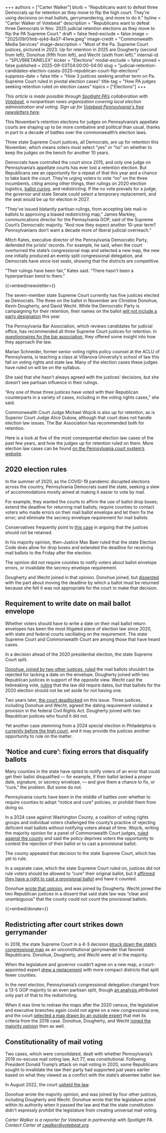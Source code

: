 +++
authors = ["Carter Walker"]
blurb = "Republicans want to defeat three Democrats up for retention as they move to flip the high court. They're using decisions on mail ballots, gerrymandering, and more to do it."
byline = "Carter Walker of Votebeat"
description = "Republicans want to defeat three Democrats in Nov. 2025 judicial retention elections as they move to flip the PA Supreme Court."
draft = false
feed-exclude = false
image = "2025/09/01mb-ej4d-8a37-41ww.jpeg"
image-credit = "Commonwealth Media Services"
image-description = "Most of the Pa. Supreme Court justices, pictured in 2023. Up for retention in 2025 are Dougherty (second from left), Donohue (fifth from left), and Wecht (sixth from left)."
internal-id = "SPLVBRETAINELEX"
kicker = "Elections"
modal-exclude = false
pinned = false
published = 2025-09-03T04:00:00-04:00
slug = "judicial-retention-candidates-election-cases-2025-republican-court-flip-elections"
suppress-date = false
title = "How 3 justices seeking another term on Pa. Supreme Court ruled in pivotal election cases"
title-tag = "How PA judges seeking retention ruled on election cases"
topics = ["Elections"]
+++

<em>This article is made possible through </em><a href="https://www.spotlightpa.org/"><em>Spotlight PA’s</em></a><em> collaboration with </em><a href="https://www.votebeat.org/"><em>Votebeat</em></a><em>, a nonpartisan news organization covering local election administration and voting. Sign up for </em><a href="https://votebe.at/pennsylvanianewsletter"><em>Votebeat Pennsylvania&#39;s free newsletters here</em></a><em>.</em>

This November’s retention elections for judges on Pennsylvania’s appellate courts are shaping up to be more combative and political than usual, thanks in part to a decade of battles over the commonwealth’s election laws.

Three state Supreme Court justices, all Democrats, are up for retention this November, which means voters must select “yes” or “no” on whether to keep the judges on the bench for another 10 years.

Democrats have controlled the court since 2015, and only one judge on Pennsylvania’s appellate courts has ever lost a retention election. But Republicans see an opportunity for a repeat of that this year and a chance to take back the court. They’re urging voters to vote “no” on the three incumbents, citing among other things, their rulings on 2020 election logistics, <a href="https://www.votebeat.org/pennsylvania/2025/02/04/curing-policies-lower-mail-ballot-rejection-rate/">ballot curing</a>, and redistricting. If the no vote prevails for a judge, the governor and state Senate could select a temporary replacement, and the seat would be up for election in 2027.

“They’ve issued blatantly partisan rulings, from accepting late mail-in ballots to approving a biased redistricting map,” James Markley, communications director for the Pennsylvania GOP, said of the Supreme Court’s Democratic majority. “And now they expect another 10-year term? Pennsylvanians don’t want a decade more of liberal judicial overreach.”

Mitch Kates, executive director of the Pennsylvania Democratic Party, defended the jurists&#39; records. For example, he said, when the court overturned the state’s congressional map and selected a new map, the new one initially produced an evenly split congressional delegation, and Democrats have since lost seats, showing that the districts are competitive.

“Their rulings have been fair,” Kates said. “There hasn&#39;t been a hyperpartisan bend to them.”

{{<embed/newsletter>}}

The seven-member state Supreme Court currently has five justices elected as Democrats. The three on the ballot in November are Christine Donohue, Kevin Dougherty, and David Wecht. While the Democratic Party is campaigning for their retention, their names on the ballot <a href="https://www.pacourts.us/Storage/media/pdfs/20210224/033231-retentionelections-001750.pdf">will not include a party designation</a> this year.

The Pennsylvania Bar Association, which reviews candidates for judicial office, has recommended all three Supreme Court justices for retention. In <a href="https://www.pabar.org/site/For-Lawyers/Committees-Commissions/Judicial-Evaluation/Resources/JEC-Ratings/2025">questionnaires for the bar association</a>, they offered some insight into how they approach the law.

Marian Schneider, former senior voting rights policy counsel at the ACLU of Pennsylvania, is teaching a class at Villanova University’s school of law this fall on voting rights and state law. Many of the election cases these judges have ruled on will be on the syllabus.

She said that she hasn’t always agreed with the justices’ decisions, but she doesn’t see partisan influence in their rulings.

“Any one of those three justices have voted with their Republican counterparts in a variety of cases, including in the voting rights cases,” she said.

Commonwealth Court Judge Michael Wojcik is also up for retention, as is Superior Court Judge Alice Dubow, although that court does not handle election law issues. The Bar Association has recommended both for retention.

Here is a look at five of the most consequential election law cases of the past few years, and how the judges up for retention ruled on them. More election law cases can be found <a href="https://www.pacourts.us/news-and-statistics/cases-of-public-interest">on the Pennsylvania court system’s website</a>.

## 2020 election rules

In the summer of 2020, as the COVID-19 pandemic disrupted elections across the country, Pennsylvania Democrats sued the state, seeking a slew of accommodations mostly aimed at making it easier to vote by mail.

For example, they wanted the courts to affirm the use of ballot drop boxes; extend the deadline for returning mail ballots; require counties to contact voters who made errors on their mail ballot envelope and let them fix the error; and eliminate the secrecy envelope requirement for mail ballots.

Conservatives frequently point to <a href="https://www.scotusblog.com/election-litigation/pennsylvania-democratic-party-v-boockvar/">this case</a> in arguing that the justices should not be retained.

In his majority opinion, then-Justice Max Baer ruled that the state Election Code does allow for drop boxes and extended the deadline for receiving mail ballots to the Friday after the election.

The opinion did not require counties to notify voters about ballot envelope errors, or invalidate the secrecy envelope requirement.

Dougherty and Wecht joined in that opinion. Donohue joined, but <a href="https://www.aclupa.org/app/uploads/2020/09/concurring_and_dissenting_opinion_-_justice_donohue.pdf">dissented</a> with the part about moving the deadline by which a ballot must be returned because she felt it was not appropriate for the court to make that decision.

## Requirement to write date on mail ballot envelope

Whether voters should have to write a date on their mail ballot return envelopes has been the most litigated piece of election law since 2020, with state and federal courts vacillating on the requirement. The state Supreme Court and Commonwealth Court are among those that have heard cases.

In a decision ahead of the 2020 presidential election, the state Supreme Court split.

<a href="https://www.pacourts.us/Storage/media/pdfs/20210604/010357-opinionannouncingthejudgmentofthecourt-010686.pdf">Donohue, joined by two other justices, ruled</a> the mail ballots shouldn’t be rejected for lacking a date on the envelope. Dougherty joined with two Republican justices in support of the opposite view. Wecht cast the tiebreaking vote, <a href="https://www.pacourts.us/Storage/media/pdfs/20210601/172839-file-10687.pdf">ruling</a> that the law did require dates, but that ballots for the 2020 election should not be set aside for not having one.

Two years later, <a href="https://www.politico.com/news/2022/11/01/pennsylvania-court-undated-ballots-00064549">the court deadlocked</a> on this issue. Three justices, including Donohue and Wecht, agreed the dating requirement violated a provision in the federal Civil Rights Act. Dougherty joined with two Republican justices who found it did not.

Yet another case stemming from a 2024 special election in Philadelphia is <a href="https://www.votebeat.org/pennsylvania/2025/01/17/baxter-philadelphia-undated-misdated-mail-ballot-case/">currently before the high court</a>, and it may provide the justices another opportunity to rule on the matter.

## ‘Notice and cure’: fixing errors that disqualify ballots

Many counties in the state have opted to notify voters of an error that could get their ballot disqualified — for example, if their ballot lacked a proper date, signature, or secrecy envelope, — and give them a chance to fix, or “cure,” the problem. But some do not.

Pennsylvania courts have been in the middle of battles over whether to require counties to adopt “notice and cure” policies, or prohibit them from doing so.

In a 2024 case against Washington County, a coalition of voting rights groups and individual voters challenged the county’s practice of rejecting deficient mail ballots without notifying voters ahead of time. Wojcik, writing the majority opinion for a panel of Commonwealth Court judges, <a href="https://www.votebeat.org/pennsylvania/2024/09/24/mail-ballot-notice-cure-lawsuit-commonwealth-court-washington-county-aclu/">ruled against the county</a> and said the policy deprives voters the opportunity to contest the rejection of their ballot or to cast a provisional ballot.

The county appealed that decision to the state Supreme Court, which has yet to rule.

In a separate case, which the state Supreme Court ruled on, justices did not rule voters should be allowed to “cure” their original ballot, but it <a href="https://www.votebeat.org/pennsylvania/2024/10/23/state-supreme-court-ruling-provisional-ballots-rejected-mail-voters-butler-county/">affirmed they have a right to cast a provisional ballot</a> and have it counted.

Donohue <a href="https://law.justia.com/cases/pennsylvania/supreme-court/2024/27-wap-2024.html">wrote that opinion,</a> and was joined by Dougherty. Wecht joined the two Republican justices in a dissent that said state law was “clear and unambiguous” that the county could not count the provisional ballots.

{{<embed/donate>}}

## Redistricting after court strikes down gerrymander

In 2018, the state Supreme Court in a 4-3 decision <a href="https://www.npr.org/sections/thetwo-way/2018/01/22/579788104/pennsylvania-supreme-court-strikes-down-voting-map">struck down the state’s congressional map</a> as an unconstitutional gerrymander that favored Republicans. Donohue, Dougherty, and Wecht were all in the majority.

When the legislature and governor couldn’t agree on a new map, a court-appointed expert <a href="https://www.inquirer.com/philly/news/politics/pennsylvania-gerrymandering-supreme-court-map-congressional-districts-2018-elections-20180219.html">drew a replacement</a> with more compact districts that split fewer counties.

In the next election, Pennsylvania’s congressional delegation changed from a 13-5 GOP majority to an even partisan split, though <a href="https://whyy.org/articles/analysis-suggests-pa-democrats-would-have-surged-in-2018-even-without-congressional-map-change/">an analysis </a>attributed only part of that to the redistricting.

When it was time to redraw the maps after the 2020 census, the legislative and executive branches again could not agree on a new congressional one, and the court <a href="https://www.spotlightpa.org/news/2022/03/pennsylvania-redistricting-supreme-court-congressional-map-reasons/">selected a map drawn by an outside expert</a> that met its criteria from the 2018 case. Donohue, Dougherty, and Wecht <a href="https://www.pacourts.us/assets/opinions/Supreme/out/J-20-2022mo.pdf?cb=1">joined the majority opinion</a> then as well.

## Constitutionality of mail voting

Two cases, which were consolidated, dealt with whether Pennsylvania’s 2019 no-excuse mail voting law, Act 77, was constitutional. Following President Donald Trump’s attack on mail voting in 2020, some Republicans sought to invalidate the law their party had supported just years earlier based on what they viewed as a conflict with the state’s absentee ballot law.

In August 2022, the court <a href="https://www.spotlightpa.org/news/2022/08/pa-mail-voting-law-uphelp-state-supreme-court/?utm_source=chatgpt.com">upheld the law</a>.

Donohue wrote the majority opinion, and was joined by four other justices, including Dougherty and Wecht. Donohue wrote that the legislature acted within its authority when it passed the law and that the state constitution didn’t expressly prohibit the legislature from creating universal mail voting.

<em>Carter Walker is a reporter for Votebeat in partnership with Spotlight PA. Contact Carter at </em><a href="mailto:cwalker@votebeat.org"><em>cwalker@votebeat.org</em></a><em>.</em>

